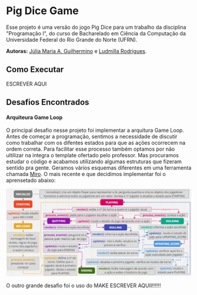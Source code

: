 # Pig Dice Game

Esse projeto é uma versão do jogo Pig Dice para um trabalho da disciplina "Programação I", do curso de Bacharelado em Ciência da Computação da Universidade Federal do Rio Grande do Norte (UFRN). 

**Autoras:** [Júlia Maria A. Guilhermino](https://github.com/JuhGuilhermino) e [Ludmilla Rodrigues](https://github.com/Ludrodrigues).
## Como Executar
ESCREVER AQUI

## Desafios Encontrados

#### Arquiteura Game Loop
O principal desafio nesse projeto foi implementar a arquitura Game Loop. Antes de começar a programação, sentimos a necessidade de discutir como trabalhar com os difentes estados para que as ações ocorrecem na ordem correta. 
Para facilitar esse processo também optamos por não ultilizar na integra o template ofertado pelo professor. Mas procuramos estudar o código e acabamos utilizando algumas estruturas que fizeram sentido pra gente.
Geramos vários esquemas diferentes em uma ferramenta chamada [Miro](https://miro.com/app/dashboard/). O mais recente e que decidimos implementar foi o aprensetado abaixo:

![Projeto do Jogo](./imgs/project_final.png)


O outro grande desafio foi o uso do MAKE ESCREVER AQUII!!!!!!
